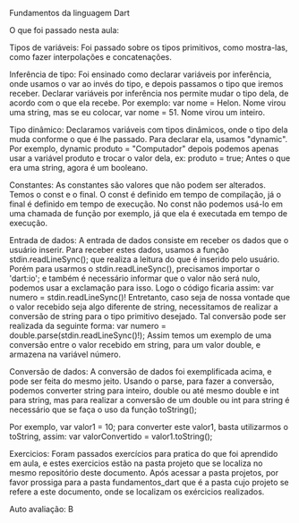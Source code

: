 Fundamentos da linguagem Dart

O que foi passado nesta aula:

Tipos de variáveis: Foi passado sobre os tipos primitivos, como mostra-las, como fazer interpolações e concatenações.

Inferência de tipo: Foi ensinado como declarar variáveis por inferência, onde usamos o var ao invés do tipo, e depois passamos o tipo que iremos receber.
Declarar variáveis por inferência nos permite mudar o tipo dela, de
acordo com o que ela recebe. Por exemplo: var nome = Helon. Nome virou uma string, mas se eu colocar, var nome = 51. Nome virou um inteiro.


Tipo dinâmico: Declaramos variáveis com tipos dinâmicos, onde o tipo dela muda conforme o que é lhe passado. Para declarar ela, usamos "dynamic".
Por exemplo, dynamic produto = "Computador"
depois podemos apenas usar a variável produto e trocar o valor dela, 
ex: produto = true; Antes o que era uma string, agora é um booleano.
 

Constantes: As constantes são valores que não podem ser alterados. Temos o const e o final. O const é definido em tempo de compilação, já o final é definido em tempo de execução. No const não podemos usá-lo em uma chamada de função por exemplo, já que ela é executada em tempo de execução. 


Entrada de dados: A entrada de dados consiste em receber os dados que o usuário inserir. Para receber estes dados, usamos a função stdin.readLineSync(); que realiza a leitura do que é inserido pelo usuário. Porém para usarmos o stdin.readLineSync(), precisamos importar o 'dart:io'; e também é necessário informar que o valor não será nulo, podemos usar a exclamação para isso. Logo o código ficaria assim: var numero = stdin.readLineSync()!
Entretanto, caso seja de nossa vontade que o valor recebido seja algo diferente de string, necessitamos de realizar a conversão de string para o tipo primitivo desejado. Tal conversão pode ser realizada da seguinte forma: var numero = double.parse(stdin.readLineSync()!); Assim temos um exemplo de uma conversão entre o valor recebido em string, para um valor double, e armazena na variável número. 


Conversão de dados: A conversão de dados foi exemplificada acima, e pode ser feita do mesmo jeito. Usando o parse, para fazer a conversão, podemos converter string para inteiro, double ou até mesmo double e int para string, mas para realizar a conversão de um double ou int para string é necessário que se faça o uso da função toString();

Por exemplo, var valor1 = 10; para converter este valor1, basta utilizarmos o toString, assim: var valorConvertido = valor1.toString();


Exercicios: Foram passados exercícios para pratica do que foi aprendido em aula, e estes exercicios estão na pasta projeto que se localiza no mesmo repositório deste documento. Após acessar a pasta projetos, por favor prossiga para a pasta fundamentos_dart que é a pasta cujo projeto se refere a este documento, onde se localizam os exércicios realizados.



Auto avaliação: B